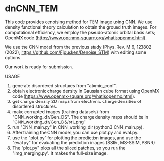 # dnCNN_TEM

This code provides denoising method for TEM image using CNN.
We use density functional theory calculation to obtain the ground truth images.
For computational efficiency, we employ the pseudo-atomic orbital basis sets; OpenMX code (https://www.openmx-square.org/whatisopenmx.html).

We use the CNN model from the previous study (Phys. Rev. M 6, 123802 (2022), https://github.com/Fjoucken/Denoise_STM) with editing some options.

Our work is ready for submission.

USAGE
1. generate disordered structures from "atomic_conf".
2. obtain electronic charge density in Gaussian cube format using OpenMX code (https://www.openmx-square.org/whatisopenmx.html).
3. get charge density 2D maps from electronic charge densities of disordered structures.
4. make corrupted images (training datasets) from "CNN_working_dir/Gen_DS". The charge density maps should be in "CNN_working_dir/Gen_DS/ori_png"
5. run "CNN_main.py" in CNN_working_dir (python3 CNN_main.py).
6. After training the CNN model, you can use plot.py and eval.py.
7. use the "plot.py" for plotting the prediction images, and use the "eval.py" for evaluating the prediction images (SSIM, MS-SSIM, PSNR)
8. The "plot.py" plots all the sliced patches, so you run the "img_merging.py". It makes the full-size image.
